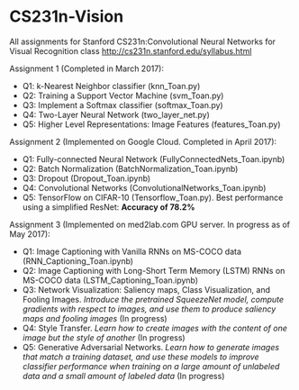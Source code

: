 # CS231n-Vision
All assignments for Stanford CS231n:Convolutional Neural Networks for Visual Recognition class
http://cs231n.stanford.edu/syllabus.html

Assignment 1 (Completed in March 2017): 
- Q1: k-Nearest Neighbor classifier (knn_Toan.py)
- Q2: Training a Support Vector Machine (svm_Toan.py)
- Q3: Implement a Softmax classifier (softmax_Toan.py)
- Q4: Two-Layer Neural Network (two_layer_net.py)
- Q5: Higher Level Representations: Image Features (features_Toan.py)

Assignment 2 (Implemented on Google Cloud. Completed in April 2017):
- Q1: Fully-connected Neural Network (FullyConnectedNets_Toan.ipynb)
- Q2: Batch Normalization (BatchNormalization_Toan.ipynb)
- Q3: Dropout (Dropout_Toan.ipynb)
- Q4: Convolutional Networks (ConvolutionalNetworks_Toan.ipynb)
- Q5: TensorFlow on CIFAR-10 (Tensorflow_Toan.py). Best performance using a simplified ResNet: **Accuracy of 78.2%**

Assignment 3 (Implemented on med2lab.com GPU server. In progress as of May 2017):
- Q1: Image Captioning with Vanilla RNNs on MS-COCO data (RNN_Captioning_Toan.ipynb)
- Q2: Image Captioning with Long-Short Term Memory (LSTM) RNNs on MS-COCO data (LSTM_Captioning_Toan.ipynb)
- Q3: Network Visualization: Saliency maps, Class Visualization, and Fooling Images. *Introduce the pretrained SqueezeNet model, compute gradients with respect to images, and use them to produce saliency maps and fooling images* (In progress)
- Q4: Style Transfer. *Learn how to create images with the content of one image but the style of another* (In progress)
- Q5: Generative Adversarial Networks. *Learn how to generate images that match a training dataset, and use these models to improve classifier performance when training on a large amount of unlabeled data and a small amount of labeled data* (In progress)


